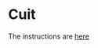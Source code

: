 # Cuit

The instructions are [here](https://github.com/floral-hearts/Cuit/blob/main/ReferenceManual.pdf)
